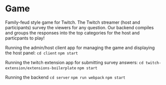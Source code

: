 # Game

Family-feud style game for Twitch. The Twitch streamer (host and participants) survey the viewers for any question. Our backend compiles and groups the responses into the top categories for the host and particpants to play!

Running the admin/host client app for managing the game and displaying the host panel:
`cd client`
`npm start`

Running the twitch extension app for submitting survey answers:
`cd twitch-extension/extensions-boilerplate`
`npm start`

Running the backend
`cd server`
`npm run webpack`
`npm start`

